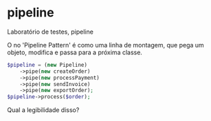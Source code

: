 # pipeline
Laboratório de testes, pipeline

O no 'Pipeline Pattern' é como uma linha de montagem, que pega um objeto, modifica e passa para a próxima classe.

```php
$pipeline = (new Pipeline)
    ->pipe(new createOrder)
    ->pipe(new processPayment)
    ->pipe(new sendInvoice)
    ->pipe(new exportOrder);
$pipeline->process($order);
```
Qual a legibilidade disso?